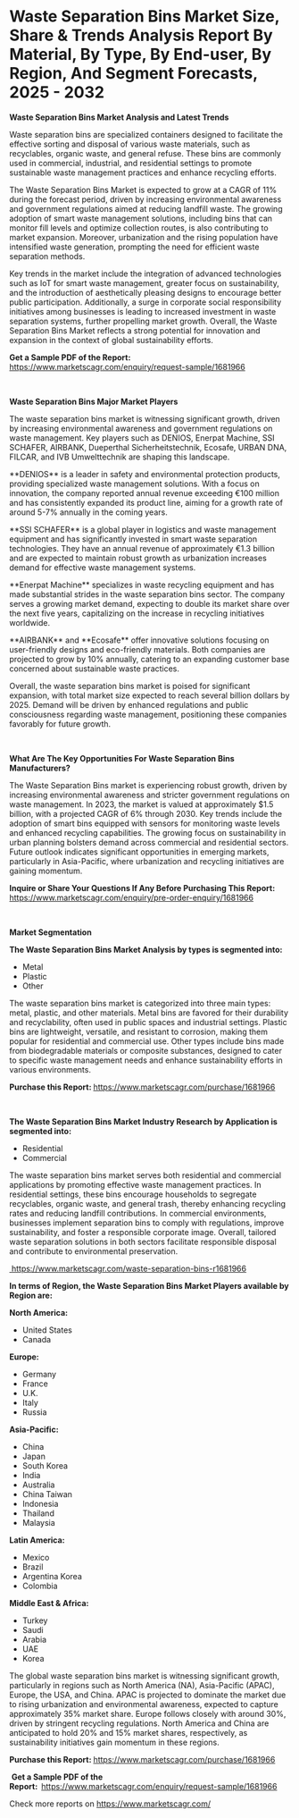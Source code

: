 <p><h1>Waste Separation Bins Market Size, Share & Trends Analysis Report By Material, By Type, By End-user, By Region, And Segment Forecasts, 2025 - 2032</h1></p><p><strong>Waste Separation Bins Market Analysis and Latest Trends</strong></p>
<p><p>Waste separation bins are specialized containers designed to facilitate the effective sorting and disposal of various waste materials, such as recyclables, organic waste, and general refuse. These bins are commonly used in commercial, industrial, and residential settings to promote sustainable waste management practices and enhance recycling efforts.</p><p>The Waste Separation Bins Market is expected to grow at a CAGR of 11% during the forecast period, driven by increasing environmental awareness and government regulations aimed at reducing landfill waste. The growing adoption of smart waste management solutions, including bins that can monitor fill levels and optimize collection routes, is also contributing to market expansion. Moreover, urbanization and the rising population have intensified waste generation, prompting the need for efficient waste separation methods.</p><p>Key trends in the market include the integration of advanced technologies such as IoT for smart waste management, greater focus on sustainability, and the introduction of aesthetically pleasing designs to encourage better public participation. Additionally, a surge in corporate social responsibility initiatives among businesses is leading to increased investment in waste separation systems, further propelling market growth. Overall, the Waste Separation Bins Market reflects a strong potential for innovation and expansion in the context of global sustainability efforts.</p></p>
<p><strong>Get a Sample PDF of the Report:&nbsp;</strong> <a href="https://www.marketscagr.com/enquiry/request-sample/1681966?utm_campaign=2235&utm_medium=2&utm_source=Github&utm_content=ia&utm_term=18022025&utm_id=waste-separation-bins">https://www.marketscagr.com/enquiry/request-sample/1681966</a></p>
<p>&nbsp;</p>
<p><strong>Waste Separation Bins Major Market Players</strong></p>
<p><p>The waste separation bins market is witnessing significant growth, driven by increasing environmental awareness and government regulations on waste management. Key players such as DENIOS, Enerpat Machine, SSI SCHAFER, AIRBANK, Dueperthal Sicherheitstechnik, Ecosafe, URBAN DNA, FILCAR, and IVB Umwelttechnik are shaping this landscape.</p><p>**DENIOS** is a leader in safety and environmental protection products, providing specialized waste management solutions. With a focus on innovation, the company reported annual revenue exceeding €100 million and has consistently expanded its product line, aiming for a growth rate of around 5-7% annually in the coming years.</p><p>**SSI SCHAFER** is a global player in logistics and waste management equipment and has significantly invested in smart waste separation technologies. They have an annual revenue of approximately €1.3 billion and are expected to maintain robust growth as urbanization increases demand for effective waste management systems.</p><p>**Enerpat Machine** specializes in waste recycling equipment and has made substantial strides in the waste separation bins sector. The company serves a growing market demand, expecting to double its market share over the next five years, capitalizing on the increase in recycling initiatives worldwide.</p><p>**AIRBANK** and **Ecosafe** offer innovative solutions focusing on user-friendly designs and eco-friendly materials. Both companies are projected to grow by 10% annually, catering to an expanding customer base concerned about sustainable waste practices.</p><p>Overall, the waste separation bins market is poised for significant expansion, with total market size expected to reach several billion dollars by 2025. Demand will be driven by enhanced regulations and public consciousness regarding waste management, positioning these companies favorably for future growth.</p></p>
<p>&nbsp;</p>
<p><strong>What Are The Key Opportunities For Waste Separation Bins Manufacturers?</strong></p>
<p><p>The Waste Separation Bins market is experiencing robust growth, driven by increasing environmental awareness and stricter government regulations on waste management. In 2023, the market is valued at approximately $1.5 billion, with a projected CAGR of 6% through 2030. Key trends include the adoption of smart bins equipped with sensors for monitoring waste levels and enhanced recycling capabilities. The growing focus on sustainability in urban planning bolsters demand across commercial and residential sectors. Future outlook indicates significant opportunities in emerging markets, particularly in Asia-Pacific, where urbanization and recycling initiatives are gaining momentum.</p></p>
<p><strong>Inquire or Share Your Questions If Any Before Purchasing This Report:</strong> <a href="https://www.marketscagr.com/enquiry/pre-order-enquiry/1681966?utm_campaign=2235&utm_medium=2&utm_source=Github&utm_content=ia&utm_term=18022025&utm_id=waste-separation-bins">https://www.marketscagr.com/enquiry/pre-order-enquiry/1681966</a></p>
<p>&nbsp;</p>
<p><strong>Market Segmentation</strong></p>
<p><strong>The Waste Separation Bins Market Analysis by types is segmented into:</strong></p>
<p><ul><li>Metal</li><li>Plastic</li><li>Other</li></ul></p>
<p><p>The waste separation bins market is categorized into three main types: metal, plastic, and other materials. Metal bins are favored for their durability and recyclability, often used in public spaces and industrial settings. Plastic bins are lightweight, versatile, and resistant to corrosion, making them popular for residential and commercial use. Other types include bins made from biodegradable materials or composite substances, designed to cater to specific waste management needs and enhance sustainability efforts in various environments.</p></p>
<p><strong>Purchase this Report:&nbsp;</strong><a href="https://www.marketscagr.com/purchase/1681966?utm_campaign=2235&utm_medium=2&utm_source=Github&utm_content=ia&utm_term=18022025&utm_id=waste-separation-bins">https://www.marketscagr.com/purchase/1681966</a></p>
<p>&nbsp;</p>
<p><strong>The Waste Separation Bins Market Industry Research by Application is segmented into:</strong></p>
<p><ul><li>Residential</li><li>Commercial</li></ul></p>
<p><p>The waste separation bins market serves both residential and commercial applications by promoting effective waste management practices. In residential settings, these bins encourage households to segregate recyclables, organic waste, and general trash, thereby enhancing recycling rates and reducing landfill contributions. In commercial environments, businesses implement separation bins to comply with regulations, improve sustainability, and foster a responsible corporate image. Overall, tailored waste separation solutions in both sectors facilitate responsible disposal and contribute to environmental preservation.</p></p>
<p><a href="https://www.marketscagr.com/waste-separation-bins-r1681966?utm_campaign=2235&utm_medium=2&utm_source=Github&utm_content=ia&utm_term=18022025&utm_id=waste-separation-bins">&nbsp;https://www.marketscagr.com/waste-separation-bins-r1681966</a></p>
<p><strong>In terms of Region, the Waste Separation Bins Market Players available by Region are:</strong></p>
<p>
    <p> <strong> North America: </strong>
        <ul>
            <li>United States</li>
            <li>Canada</li>
        </ul>
        </p> 
    <p> <strong> Europe: </strong>
        <ul>
            <li>Germany</li>
            <li>France</li>
            <li>U.K.</li>
            <li>Italy</li>
            <li>Russia</li>
        </ul>
        </p> 
    <p> <strong> Asia-Pacific: </strong>
        <ul>
            <li>China</li>
            <li>Japan</li>
            <li>South Korea</li>
            <li>India</li>
            <li>Australia</li>
            <li>China Taiwan</li>
            <li>Indonesia</li>
            <li>Thailand</li>
            <li>Malaysia</li>
        </ul>
        </p> 
    <p> <strong> Latin America: </strong>
        <ul>
            <li>Mexico</li>
            <li>Brazil</li>
            <li>Argentina Korea</li>
            <li>Colombia</li>
        </ul>
        </p> 
    <p> <strong> Middle East & Africa: </strong>
        <ul>
            <li>Turkey</li>
            <li>Saudi</li>
            <li>Arabia</li>
            <li>UAE</li>
            <li>Korea</li>
        </ul>
    </p>
    </p>
<p><p>The global waste separation bins market is witnessing significant growth, particularly in regions such as North America (NA), Asia-Pacific (APAC), Europe, the USA, and China. APAC is projected to dominate the market due to rising urbanization and environmental awareness, expected to capture approximately 35% market share. Europe follows closely with around 30%, driven by stringent recycling regulations. North America and China are anticipated to hold 20% and 15% market shares, respectively, as sustainability initiatives gain momentum in these regions.</p></p>
<p><strong>Purchase this Report: </strong><a href="https://www.marketscagr.com/purchase/1681966?utm_campaign=2235&utm_medium=2&utm_source=Github&utm_content=ia&utm_term=18022025&utm_id=waste-separation-bins">https://www.marketscagr.com/purchase/1681966</a></p>
<p>&nbsp;<strong>Get a Sample PDF of the Report:&nbsp;&nbsp;</strong><a href="https://www.marketscagr.com/enquiry/request-sample/1681966?utm_campaign=2235&utm_medium=2&utm_source=Github&utm_content=ia&utm_term=18022025&utm_id=waste-separation-bins">https://www.marketscagr.com/enquiry/request-sample/1681966</a></p>
<p><strong></strong></p>
<p>Check more reports on <a href="https://www.marketscagr.com/?utm_campaign=2235&utm_medium=2&utm_source=Github&utm_content=ia&utm_term=18022025&utm_id=waste-separation-bins">https://www.marketscagr.com/</a></p>